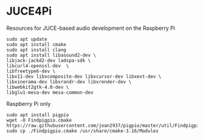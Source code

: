 # JUCE4Pi
Resources for JUCE-based audio development on the Raspberry Pi

```console
sudo apt update
sudo apt install cmake
sudo apt install clang
sudo apt install libasound2-dev \
libjack-jackd2-dev ladspa-sdk \
libcurl4-openssl-dev  \
libfreetype6-dev \
libx11-dev libxcomposite-dev libxcursor-dev libxext-dev \
libxinerama-dev libxrandr-dev libxrender-dev \
libwebkit2gtk-4.0-dev \
libglu1-mesa-dev mesa-common-dev
```

Raspberry Pi only

````console
sudo apt install pigpio
wget -O Findpigpio.cmake https://raw.githubusercontent.com/joan2937/pigpio/master/util/Findpigpio.cmake
sudo cp ./Findpigpio.cmake /usr/share/cmake-3.16/Modules
